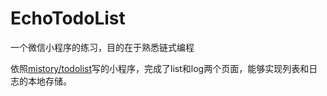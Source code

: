 # EchoTodoList
一个微信小程序的练习，目的在于熟悉链式编程


依照[mistory/todolist](https://github.com/mistory/todolist)写的小程序，完成了list和log两个页面，能够实现列表和日志的本地存储。